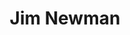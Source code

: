 ---
chapter_leader: ''
company: Jaja Finance
facebook: ''
image: /participant/images/jim_newman.jpg
job_title: Information Security Manager
linkedin: /jim-newman
notes: ''
project_leader: ''
sessions: []
status: ''
title: Jim Newman
travel_from: Somerset, UK
twitter: ''
type: participant
website: ''
---